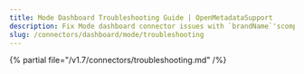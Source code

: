 ```yaml
---
title: Mode Dashboard Troubleshooting Guide | OpenMetadataSupport
description: Fix Mode dashboard connector issues with `brandName`'scomprehensive troubleshooting guide. Resolve common errors, debug connections, and optimize performance.
slug: /connectors/dashboard/mode/troubleshooting
---
```


{% partial file="/v1.7/connectors/troubleshooting.md" /%}
